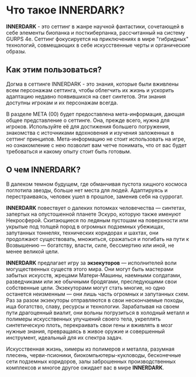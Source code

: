 # Что такое INNERDARK?

**INNERDARK** - это сеттинг в жанре научной фантастики, сочетающей в себе элементы биопанка и посткиберпанка, рассчитанный на систему GURPS 4e. Сеттинг фокусируется на приключениях в мире "гибридных" технологий, совмещающих в себе искусственные черты и органические образы.
## Как этим пользоваться?
Догма в сеттинге INNERDARK - это знания, которые были вживлены всем персонажам сеттинга, чтобы облегчить их жизнь и ускорить адаптацию недавно появившихся на свет синтетов. Эти знания доступны игрокам и их персонажам всегда.

В разделе МЕТА (00) будет предоставлена мета-информация, дающая общее представление о сеттинге. Она, прежде всего, нужна для игроков.
Используйте её для достижения большего погружения, знакомства с источниками вдохновения и изучения заложенных в сеттинг принципов. Мета-информацию не стоит использовать на игре, но ознакомление с нею позволит вам четче понимать, что от вас будет требоваться и какому опыту стоит быть готовым.
## О чем INNERDARK?
В далеком темном будущем, где обманчивая пустота хищного космоса поглотила звезды, больше нет места для людей. Адаптируясь и перестраиваясь, человек ушел в прошлое, заменив себя на суррогат.

**INNERDARK** повествует о далеких потомках человечества — синтетах, запертых на опустошенной планете Эскуро, которую также именуют Некросферой.
Скитающиеся по ледяным пустошам на поверхности или укрытые под толщей пород в огромных подземных убежищах, запутанных тоннелях, технических коридорах и шахтах, они продолжают существовать, множиться, сражаться и погибать на пути к Возвышению — богатству, власти, силе, бессмертию или иной, не менее великой цели.

**INNERDARK** предлагает игру за **экзекуторов** — исполнителей воли могущественных существ этого мира. Они могут быть мастерами забытых искусств, жрецами Матери-Машины, наемными солдатами, разведчиками или же обычными бродягами, преследующими свои собственные цели. Экзекуторами могут стать многие, но одно останется неизменным — они лишь часть огромных и запутанных схем.
Раз за разом экзекуторы отправляются в свои нескончаемые походы, ища богатство, славу, ресурсы и технологии. Зарабатывая на своем пути драгоценный виалит, они вольны погрузиться в холодный металл и полимеры искусственных улучшений своего тела, укреплять синтетическую плоть, перекраивать свои гены и вживлять в мозг нужные знания, превращаясь в живое оружие и совершенный инструмент, идеальный для их спектра задач.
  
Искусственная жизнь, химеры из полимеров и металла, разумная плесень, черви-псионики, биокомпьютеры-кукловоды, бесконечные сети подземных коридоров, залы заброшенных производственных комплексов и многое другое ожидает вас в мире **INNERDARK**.